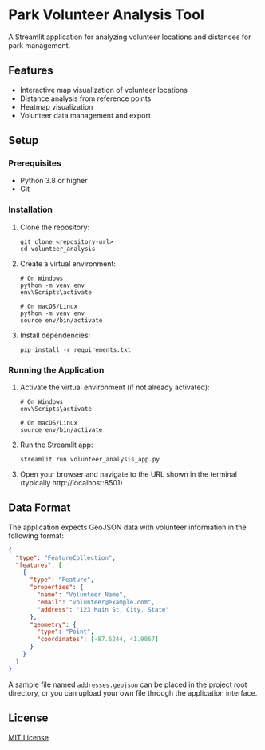 # Park Volunteer Analysis Tool

A Streamlit application for analyzing volunteer locations and distances for park management.

## Features

- Interactive map visualization of volunteer locations
- Distance analysis from reference points
- Heatmap visualization
- Volunteer data management and export

## Setup

### Prerequisites

- Python 3.8 or higher
- Git

### Installation

1. Clone the repository:
   ```
   git clone <repository-url>
   cd volunteer_analysis
   ```

2. Create a virtual environment:
   ```
   # On Windows
   python -m venv env
   env\Scripts\activate

   # On macOS/Linux
   python -m venv env
   source env/bin/activate
   ```

3. Install dependencies:
   ```
   pip install -r requirements.txt
   ```

### Running the Application

1. Activate the virtual environment (if not already activated):
   ```
   # On Windows
   env\Scripts\activate

   # On macOS/Linux
   source env/bin/activate
   ```

2. Run the Streamlit app:
   ```
   streamlit run volunteer_analysis_app.py
   ```

3. Open your browser and navigate to the URL shown in the terminal (typically http://localhost:8501)

## Data Format

The application expects GeoJSON data with volunteer information in the following format:

```json
{
  "type": "FeatureCollection",
  "features": [
    {
      "type": "Feature",
      "properties": {
        "name": "Volunteer Name",
        "email": "volunteer@example.com",
        "address": "123 Main St, City, State"
      },
      "geometry": {
        "type": "Point",
        "coordinates": [-87.6244, 41.9067]
      }
    }
  ]
}
```

A sample file named `addresses.geojson` can be placed in the project root directory, or you can upload your own file through the application interface.

## License

[MIT License](LICENSE) 